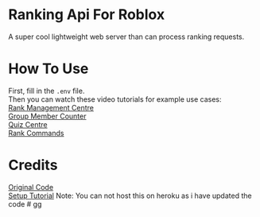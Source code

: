  # Ranking Api For Roblox
 A super cool lightweight web server than can process ranking requests.
 # How To Use
 First, fill in the ``.env`` file. <br />
 Then you can watch these video tutorials for example use cases: <br />
 [Rank Management Centre](https://www.youtube.com/watch?v=w6LOWuLm10o)  <br />
 [Group Member Counter](https://www.youtube.com/watch?v=XE2GcjgRJSw) <br />
 [Quiz Centre](https://www.youtube.com/watch?v=CnaZ3v8rzQk) <br />
 [Rank Commands](https://www.youtube.com/watch?v=o5hEHdA2PSk) <br />
  
 # Credits
 [Original Code](https://github.com/CookieHax/RankingAPI) <br />
 [Setup Tutorial](https://www.youtube.com/watch?v=O7NCB1deKCE) Note: You can not host this on heroku as i have updated the code
#   g g  
 